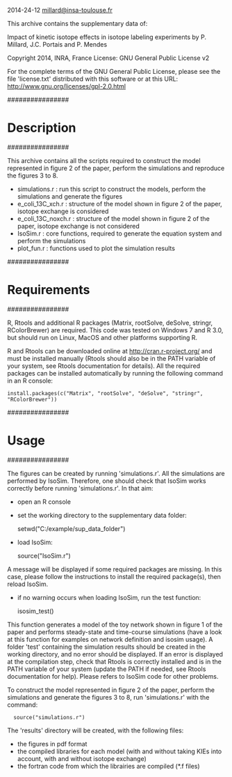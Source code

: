 2014-24-12 millard@insa-toulouse.fr

This archive contains the supplementary data of:

  Impact of kinetic isotope effects in isotope labeling experiments
  by P. Millard, J.C. Portais and P. Mendes

Copyright 2014, INRA, France
License: GNU General Public License v2

For the complete terms of the GNU General Public License, please see the file 'license.txt' distributed with this software or at this URL:
http://www.gnu.org/licenses/gpl-2.0.html


################
# Description  #
################

This archive contains all the scripts required to construct the model represented in figure 2 of the paper, perform the simulations and reproduce the figures 3 to 8.

  - simulations.r      : run this script to construct the models, perform the simulations and generate the figures
  - e_coli_13C_xch.r   : structure of the model shown in figure 2 of the paper, isotope exchange is considered
  - e_coli_13C_noxch.r : structure of the model shown in figure 2 of the paper, isotope exchange is not considered
  - IsoSim.r           : core functions, required to generate the equation system and perform the simulations
  - plot_fun.r         : functions used to plot the simulation results


################
# Requirements #
################

R, Rtools and additional R packages (Matrix, rootSolve, deSolve, stringr, RColorBrewer) are required. This code was tested on Windows 7 and R 3.0, but should run on Linux, MacOS and other platforms supporting R.

R and Rtools can be downloaded online at http://cran.r-project.org/ and must be installed manually (Rtools should also be in the PATH variable of your system, see Rtools documentation for details).
All the required packages can be installed automatically by running the following command in an R console:

    install.packages(c("Matrix", "rootSolve", "deSolve", "stringr", "RColorBrewer"))


################
# Usage        #
################

The figures can be created by running 'simulations.r'. 
All the simulations are performed by IsoSim. Therefore, one should check that IsoSim works correctly before running 'simulations.r'. In that aim:
  
  - open an R console
  - set the working directory to the supplementary data folder:

      setwd("C:/example/sup_data_folder")

  - load IsoSim:

      source("IsoSim.r")

A message will be displayed if some required packages are missing. In this case, please follow the instructions to install the required package(s), then reload IsoSim.

  - if no warning occurs when loading IsoSim, run the test function:

      isosim_test()

This function generates a model of the toy network shown in figure 1 of the paper and performs steady-state and time-course simulations (have a look at this function for examples on network definition and isosim usage). A folder 'test' containing the simulation results should be created in the working directory, and no error should be displayed. If an error is displayed at the compilation step, check that Rtools is correctly installed and is in the PATH variable of your system (update the PATH if needed, see Rtools documentation for help). Please refers to IsoSim code for other problems.
  
To construct the model represented in figure 2 of the paper, perform the simulations and generate the figures 3 to 8, run 'simulations.r' with the command:

      source("simulations.r")

The 'results' directory will be created, with the following files:

  - the figures in pdf format
  - the compiled libraries for each model (with and without taking KIEs into account, with and without isotope exchange)
  - the fortran code from which the librairies are compiled (*.f files)
